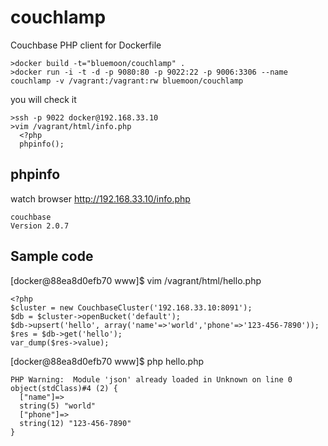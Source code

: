 # couchlamp

Couchbase PHP client for Dockerfile
```
>docker build -t="bluemoon/couchlamp" .
>docker run -i -t -d -p 9080:80 -p 9022:22 -p 9006:3306 --name couchlamp -v /vagrant:/vagrant:rw bluemoon/couchlamp
```


you will check it
```
>ssh -p 9022 docker@192.168.33.10
>vim /vagrant/html/info.php
  <?php
  phpinfo();
```

## phpinfo

watch browser http://192.168.33.10/info.php
```
couchbase
Version	2.0.7
```

## Sample code

[docker@88ea8d0efb70 www]$ vim /vagrant/html/hello.php 
```
<?php
$cluster = new CouchbaseCluster('192.168.33.10:8091');
$db = $cluster->openBucket('default');
$db->upsert('hello', array('name'=>'world','phone'=>'123-456-7890'));
$res = $db->get('hello');
var_dump($res->value);
```
[docker@88ea8d0efb70 www]$ php hello.php 
```
PHP Warning:  Module 'json' already loaded in Unknown on line 0
object(stdClass)#4 (2) {
  ["name"]=>
  string(5) "world"
  ["phone"]=>
  string(12) "123-456-7890"
}
```
